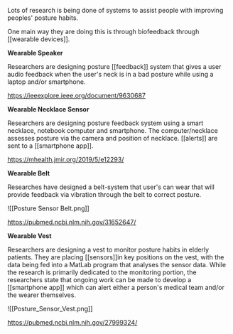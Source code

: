 Lots of research is being done of systems to assist people with improving peoples' posture habits. 

One main way they are doing this is through biofeedback through [[wearable devices]].


**Wearable Speaker**

Researchers are designing posture [[feedback]] system that gives a user audio feedback when the user's neck is in a bad posture while using a laptop and/or smartphone. 


https://ieeexplore.ieee.org/document/9630687


**Wearable Necklace Sensor** 

Researchers are designing posture feedback system using a smart necklace, notebook computer and smartphone. The computer/necklace assesses posture via the camera and position of necklace. [[alerts]] are sent to a [[smartphone app]]. 

https://mhealth.jmir.org/2019/5/e12293/


**Wearable Belt** 

Researches have designed a belt-system that user's can wear that will provide feedback via vibration through the belt to correct posture. 

![[Posture Sensor Belt.png]]

https://pubmed.ncbi.nlm.nih.gov/31652647/

**Wearable Vest**

Researchers are designing a vest to monitor posture habits in elderly patients. They are placing [[sensors]]in key positions on the vest, with the data being fed into a MatLab program that analyses the sensor data. While the research is primarily dedicated to the monitoring portion, the researchers state that ongoing work can be made to develop a [[smartphone app]] which can alert either a person's medical team and/or the wearer themselves. 

![[Posture_Sensor_Vest.png]]

https://pubmed.ncbi.nlm.nih.gov/27999324/
